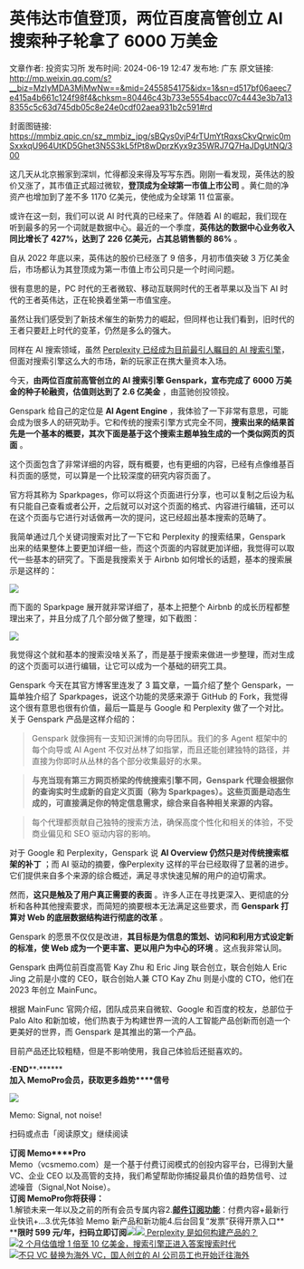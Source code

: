 # 英伟达市值登顶，两位百度高管创立 AI 搜索种子轮拿了 6000 万美金

文章作者: 投资实习所
发布时间: 2024-06-19 12:47
发布地: 广东
原文链接: http://mp.weixin.qq.com/s?__biz=MzIyMDA3MjMwNw==&mid=2455854175&idx=1&sn=d517bf06aeec7e415a4b661c124f98f4&chksm=80446c43b733e5554bacc07c4443e3b7a138355c5c63d745db05c8e24e0cdf02aea931b2c591#rd

封面图链接: https://mmbiz.qpic.cn/sz_mmbiz_jpg/sBQys0vjP4rTUmYtRqxsCkvQrwic0mSxxkqU964UtKD5Ghet3N5S3kL5fPt8wDprzKyx9z35WRJ7Q7HaJDgUtNQ/300

这几天从北京搬家到深圳，忙得都没来得及写写东西。刚刚一看发现，英伟达的股价又涨了，其市值正式超过微软，**登顶成为全球第一市值上市公司**
。黄仁勋的净资产也增加到了差不多 1170 亿美元，使他成为全球第 11 位富豪。

或许在这一刻，我们可以说 AI 时代真的已经来了。伴随着 AI
的崛起，我们现在听到最多的另一个词就是数据中心。最近的一个季度，**英伟达的数据中心业务收入同比增长了 427%，达到了 226 亿美元，占其总销售额的
86%** 。

自从 2022 年底以来，英伟达的股价已经涨了 9 倍多，月初市值突破 3 万亿美金后，市场都认为其登顶成为第一市值上市公司只是一个时间问题。

很有意思的是，PC 时代的王者微软、移动互联网时代的王者苹果以及当下 AI 时代的王者英伟达，正在轮换着坐第一市值宝座。

虽然让我们感受到了新技术催生的新势力的崛起，但同样也让我们看到，旧时代的王者只要赶上时代的变革，仍然是多么的强大。

同样在 AI 搜索领域，虽然 [Perplexity 已经成为目前最引人瞩目的 AI
搜索引擎](http://mp.weixin.qq.com/s?__biz=MzIyMDA3MjMwNw==&mid=2455853573&idx=1&sn=054c2458585a6123c7d2fe05e206c814&chksm=80446a19b733e30f172f93d7fce947309e991f2c31b1f2d1a21a19a08760f55b4dda67aa80bb&scene=21#wechat_redirect)，但面对搜索引擎这么大的市场，新的玩家正在携大量资本入场。

今天，**由两位百度前高管创立的 AI 搜索引擎 Genspark，宣布完成了 6000 万美金的种子轮融资，估值则达到了 2.6 亿美金**
，由蓝驰创投领投。

Genspark 给自己的定位是 **AI Agent Engine**
，我体验了一下非常有意思，可能会成为很多人的研究助手。它和传统的搜索引擎方式完全不同，**搜索出来的结果首先是一个基本的概要，其次下面是基于这个搜索主题单独生成的一个类似网页的页面**
。

这个页面包含了非常详细的内容，既有概要，也有更细的内容，已经有点像维基百科页面的感觉，可以算是一个比较深度的研究内容页面了。

官方将其称为
Sparkpages，你可以将这个页面进行分享，也可以复制之后设为私有只能自己查看或者公开，之后就可以对这个页面的格式、内容进行编辑，还可以在这个页面与它进行对话做再一次的提问，这已经超出基本搜索的范畴了。

我简单通过几个关键词搜索对比了一下它和 Perplexity 的搜索结果，Genspark
出来的结果整体上要更加详细一些，而这个页面的内容就更加详细，我觉得可以取代一些基本的研究了。下面是我搜索关于 Airbnb
如何增长的话题，基本的搜索展示是这样的：

![](https://mmbiz.qpic.cn/sz_mmbiz_jpg/sBQys0vjP4rTUmYtRqxsCkvQrwic0mSxxZ9sEkZHleDcy1YFVhc36k7wXOTQEibSpTLcEpibQZBm3YgyGOSrVEq2Q/640?wx_fmt=jpeg&from=appmsg)

而下面的 Sparkpage 展开就非常详细了，基本上把整个 Airbnb 的成长历程都整理出来了，并且分成了几个部分做了整理，如下截图：

![](https://mmbiz.qpic.cn/sz_mmbiz_jpg/sBQys0vjP4rTUmYtRqxsCkvQrwic0mSxxgtrcaXwQia16yPAhz5Knn8KmymEl6qYTpavaYYiaTpc4k4ugur9lDRaA/640?wx_fmt=jpeg&from=appmsg)

我觉得这个就和基本的搜索没啥关系了，而是基于搜索来做进一步整理，而对生成的这个页面可以进行编辑，让它可以成为一个基础的研究工具。

Genspark 今天在其官方博客里连发了 3 篇文章，一篇介绍了整个 Genspark，一篇单独介绍了 Sparkpages，说这个功能的灵感来源于
GitHub 的 Fork，我觉得这个很有意思也很有价值，最后一篇是与 Google 和 Perplexity 做了一个对比。关于 Genspark
产品是这样介绍的：

> Genspark 就像拥有一支知识渊博的向导团队。我们的多 Agent 框架中的每个向导或 AI Agent
> 不仅对丛林了如指掌，而且还能创建独特的路径，并直接为你即时从丛林的各个部分收集最好的水果。

> **与充当现有第三方网页桥梁的传统搜索引擎不同，Genspark 代理会根据你的查询实时生成新的自定义页面（称为
> Sparkpages）。这些页面是动态生成的，可直接满足你的特定信息需求，综合来自各种相关来源的内容。**

> 每个代理都贡献自己独特的搜索方法，确保高度个性化和相关的体验，不受商业偏见和 SEO 驱动内容的影响。

对于 Google 和 Perplexity，Genspark 说 **AI Overview 仍然只是对传统搜索框架的补丁** ；而 AI
驱动的摘要，像Perplexity 这样的平台已经取得了显著的进步。它们提供来自多个来源的综合概述，满足寻求快速见解的用户的迫切需求。

然而，**这只是触及了用户真正需要的表面** 。许多人正在寻找更深入、更彻底的分析和各种其他搜索要求，而简短的摘要根本无法满足这些要求，而
**Genspark 打算对 Web 的底层数据结构进行彻底的改革** 。

Genspark 的愿景不仅仅是改进，**其目标是为信息的策划、访问和利用方式设定新的标准，使 Web 成为一个更丰富、更以用户为中心的环境**
。这点我非常认同。

Genspark 由两位前百度高管 Kay Zhu 和 Eric Jing 联合创立，联合创始人 Eric Jing 之前是小度的 CEO，联合创始人兼
CTO Kay Zhu 则是小度的 CTO，他们在 2023 年创立 MainFunc。

根据 MainFunc 官网介绍，团队成员来自微软、Google 和百度的校友，总部位于 Palo Alto
和新加坡，他们热衷于为构建世界一流的人工智能产品创新而创造一个更美好的世界，而 Genspark 是其推出的第一个产品。

目前产品还比较粗糙，但是不影响使用，我自己体验后还挺喜欢的。

**·END****·******  
**加入 Memo****Pro****会员，获取更多趋势****信号**  
  
![](https://mmbiz.qpic.cn/sz_mmbiz_png/sBQys0vjP4rTUmYtRqxsCkvQrwic0mSxxrV1T27Zwk8F5oRLpvQdiaOibgxB6ntgKkWibgTHZAs3Eop1dNbpaK5XCg/640?wx_fmt=png&from=appmsg)  

Memo: Signal, not noise!

扫码或点击「阅读原文」继续阅读

**订阅 Memo****Pro**  
Memo（vcsmemo.com）是一个基于付费订阅模式的创投内容平台，已得到大量 VC、企业 CEO
以及高管的支持，我们希望帮助你捕捉最具价值的趋势信号、过滤噪音（Signal,Not Noise）。  
**订阅 Memo****Pro****你将获得：**  
1.解锁未来一年以及之前的所有会员专属内容2.[**邮件订阅功能**](http://mp.weixin.qq.com/s?__biz=MzIyMDA3MjMwNw==&mid=2455853781&idx=1&sn=b6f8e3ddc87e9531f3f8c3e9cd98bd9f&chksm=80446ac9b733e3df93b89c17e905182bda7f4d132f3ac468961dfd70badeb92b9fcdf9f7083b&scene=21#wechat_redirect)：付费内容+最新行业快讯+...3.优先体验
Memo 新产品和新功能4.后台回复“发票”获得开票入口**  
****限时 599
元/年，扫码立即订阅**![](https://mmbiz.qpic.cn/mmbiz_png/mrJibAziaMQhQGoNHniac6wGOyRe172dlS0HCYicyjiaCTtly2pULIz6YPNsXeRjoQFSuDYezsia4ibhbAc1X3GKtVRyw/640?wx_fmt=png&wxfrom=5&wx_lazy=1&wx_co=1)[![](https://mmbiz.qpic.cn/sz_mmbiz_jpg/sBQys0vjP4pMXJpjVbNsj6yXOJXic5tS1OUcMmWELw4N3JA0NWwNWlxMTROgItyWlSI6FRC5R6WZF88XcqN3RhA/640?wx_fmt=jpeg)
Perplexity
是如何构建产品的？](https://mp.weixin.qq.com/s?__biz=MzIyMDA3MjMwNw==&mid=2455853734&idx=1&sn=c462914f88f7358fd5cae3f9dd305e71&chksm=80446abab733e3acde976d2bef0149a4baec8c8258521174370bb230da955e000b05dc342b6f&scene=21#wechat_redirect)  
[![](https://mmbiz.qpic.cn/sz_mmbiz_jpg/sBQys0vjP4o3iby5ZASc2eKAEj75P9BgE74MSVUtJRlp8tmwib5uHbQxgFLY6oJZjwBPv17ia56P0b4e8tiaF9Jg0w/640?wx_fmt=jpeg)2
个月估值增 1 倍至 10
亿美金，搜索引擎正进入答案搜索时代](https://mp.weixin.qq.com/s?__biz=MzIyMDA3MjMwNw==&mid=2455853119&idx=1&sn=d20e94f6714b5982f5d8686e1bb7a26f&chksm=80446823b733e13538e7c4cb1547855a286d137b206f1775969810a9510557f4c2f641840206&scene=21#wechat_redirect)  
[![](https://mmbiz.qpic.cn/sz_mmbiz_jpg/sBQys0vjP4pFV6nVExRF31PEelUrNZrG8zhObBqt50gblOibH96MV0RvVibBRJJHuKTZPhdwCyFk0xMKggr1AKaA/640?wx_fmt=jpeg)不只
VC 替换为海外 VC，国人创立的 AI
公司员工也开始迁往海外](https://mp.weixin.qq.com/s?__biz=MzIyMDA3MjMwNw==&mid=2455854155&idx=1&sn=23faec0b68cecbf81103bedef3ebf397&chksm=80446c57b733e54125982370f989f2f93e1e6fd1f7e4f632f2a5f41973faf7041917e918082e&scene=21#wechat_redirect)

  

